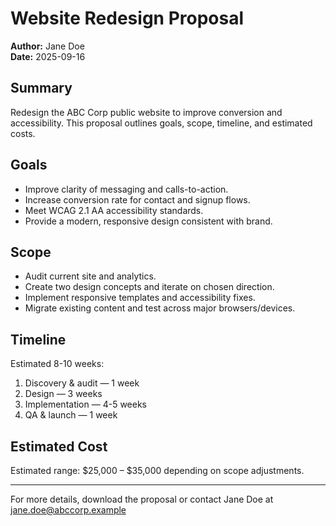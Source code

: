 # Website Redesign Proposal

**Author:** Jane Doe  
**Date:** 2025-09-16

## Summary

Redesign the ABC Corp public website to improve conversion and accessibility. This proposal outlines goals, scope, timeline, and estimated costs.

## Goals

- Improve clarity of messaging and calls-to-action.
- Increase conversion rate for contact and signup flows.
- Meet WCAG 2.1 AA accessibility standards.
- Provide a modern, responsive design consistent with brand.

## Scope

- Audit current site and analytics.
- Create two design concepts and iterate on chosen direction.
- Implement responsive templates and accessibility fixes.
- Migrate existing content and test across major browsers/devices.

## Timeline

Estimated 8-10 weeks:
1. Discovery & audit — 1 week  
2. Design — 3 weeks  
3. Implementation — 4-5 weeks  
4. QA & launch — 1 week

## Estimated Cost

Estimated range: $25,000 – $35,000 depending on scope adjustments.

---
For more details, download the proposal or contact Jane Doe at jane.doe@abccorp.example